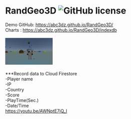 # RandGeo3D ![GitHub license](https://img.shields.io/badge/license-MIT-blue.svg)
Demo GitHub: https://abc3dz.github.io/RandGeo3D/
<br>Charts : https://abc3dz.github.io/RandGeo3D/indexdb
<br>
<br><img src="https://github.com/abc3dz/RandGeo/blob/master/screenshot/randgeo88.gif" width="30%" height="30%">
<br>
<br>***Record data to Cloud Firestore
<br>-Player name
<br>-IP
<br>-Country
<br>-Score
<br>-PlayTime(Sec.)
<br>-Date/Time
<br>
https://youtu.be/AWNptE7jQ_I
